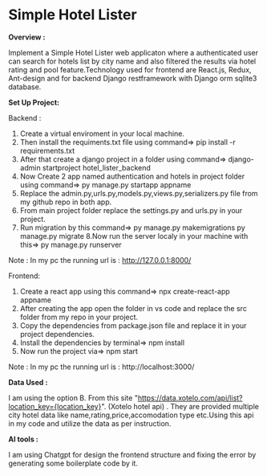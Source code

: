 # Simple Hotel Lister

**Overview :**

Implement a Simple Hotel Lister web applicaton where a authenticated user can search for hotels list by city name and also filtered the results via hotel rating and pool feature.Technology used for frontend are React.js, Redux, Ant-design and for backend Django restframework with Django orm sqlite3 database.

**Set Up Project:**

Backend : 
1. Create a virtual enviroment in your local machine.
2. Then install the requiments.txt file using command=>   pip install -r requirements.txt
3. After that create a django project in a folder using command=>   django-admin startproject hotel_lister_backend
4. Now Create 2 app named authentication and hotels in project folder using command=>  py manage.py startapp appname
5. Replace the admin.py,urls.py,models.py,views.py,serializers.py file from my github repo in both app.
6. From main project folder replace the settings.py and urls.py in your project.
7. Run migration by this command=>  py manage.py makemigrations
                                    py manage.py migrate
8.Now run the server localy in your machine with this=>  py manage.py runserver

Note : In my pc the running url is : http://127.0.0.1:8000/

Frontend:
1. Create a react app using this command=> npx create-react-app appname
2. After creating the app open the folder in vs code and replace the src folder from my repo in your project.
3. Copy the dependencies from package.json file and replace it in your project dependencies.
4. Install the dependencies by terminal=> npm install
5. Now run the project via=>  npm start

Note : In my pc the running url is : http://localhost:3000/

**Data Used :**

I am using the option B. From this site "https://data.xotelo.com/api/list?location_key={location_key}". (Xotelo hotel api) . They are provided multiple city hotel data like name,rating,price,accomodation type etc.Using this api in my code and utilize the data as per instruction.

**AI tools :**

I am using Chatgpt for design the frontend structure and fixing the error by generating some boilerplate code by it.

